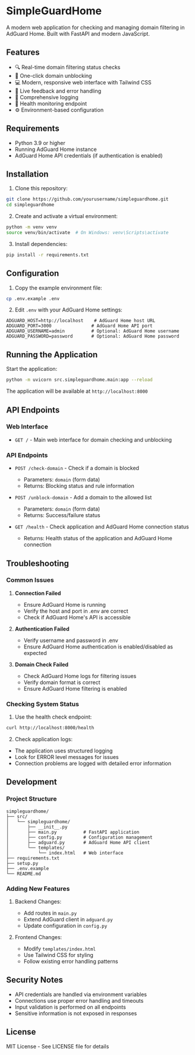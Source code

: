 # SimpleGuardHome

A modern web application for checking and managing domain filtering in AdGuard Home. Built with FastAPI and modern JavaScript.

## Features

- 🔍 Real-time domain filtering status checks
- 🚫 One-click domain unblocking
- 💻 Modern, responsive web interface with Tailwind CSS
- 🔄 Live feedback and error handling
- 📝 Comprehensive logging
- 🏥 Health monitoring endpoint
- ⚙️ Environment-based configuration

## Requirements

- Python 3.9 or higher
- Running AdGuard Home instance
- AdGuard Home API credentials (if authentication is enabled)

## Installation

1. Clone this repository:
```bash
git clone https://github.com/yourusername/simpleguardhome.git
cd simpleguardhome
```

2. Create and activate a virtual environment:
```bash
python -m venv venv
source venv/bin/activate  # On Windows: venv\Scripts\activate
```

3. Install dependencies:
```bash
pip install -r requirements.txt
```

## Configuration

1. Copy the example environment file:
```bash
cp .env.example .env
```

2. Edit `.env` with your AdGuard Home settings:
```env
ADGUARD_HOST=http://localhost    # AdGuard Home host URL
ADGUARD_PORT=3000               # AdGuard Home API port
ADGUARD_USERNAME=admin          # Optional: AdGuard Home username
ADGUARD_PASSWORD=password       # Optional: AdGuard Home password
```

## Running the Application

Start the application:
```bash
python -m uvicorn src.simpleguardhome.main:app --reload
```

The application will be available at `http://localhost:8000`

## API Endpoints

### Web Interface
- `GET /` - Main web interface for domain checking and unblocking

### API Endpoints
- `POST /check-domain` - Check if a domain is blocked
  - Parameters: `domain` (form data)
  - Returns: Blocking status and rule information

- `POST /unblock-domain` - Add a domain to the allowed list
  - Parameters: `domain` (form data)
  - Returns: Success/failure status

- `GET /health` - Check application and AdGuard Home connection status
  - Returns: Health status of the application and AdGuard Home connection

## Troubleshooting

### Common Issues

1. **Connection Failed**
   - Ensure AdGuard Home is running
   - Verify the host and port in .env are correct
   - Check if AdGuard Home's API is accessible

2. **Authentication Failed**
   - Verify username and password in .env
   - Ensure AdGuard Home authentication is enabled/disabled as expected

3. **Domain Check Failed**
   - Check AdGuard Home logs for filtering issues
   - Verify domain format is correct
   - Ensure AdGuard Home filtering is enabled

### Checking System Status

1. Use the health check endpoint:
```bash
curl http://localhost:8000/health
```

2. Check application logs:
- The application uses structured logging
- Look for ERROR level messages for issues
- Connection problems are logged with detailed error information

## Development

### Project Structure

```
simpleguardhome/
├── src/
│   └── simpleguardhome/
│       ├── __init__.py
│       ├── main.py          # FastAPI application
│       ├── config.py        # Configuration management
│       ├── adguard.py       # AdGuard Home API client
│       └── templates/
│           └── index.html   # Web interface
├── requirements.txt
├── setup.py
├── .env.example
└── README.md
```

### Adding New Features

1. Backend Changes:
   - Add routes in `main.py`
   - Extend AdGuard client in `adguard.py`
   - Update configuration in `config.py`

2. Frontend Changes:
   - Modify `templates/index.html`
   - Use Tailwind CSS for styling
   - Follow existing error handling patterns

## Security Notes

- API credentials are handled via environment variables
- Connections use proper error handling and timeouts
- Input validation is performed on all endpoints
- Sensitive information is not exposed in responses

## License

MIT License - See LICENSE file for details
